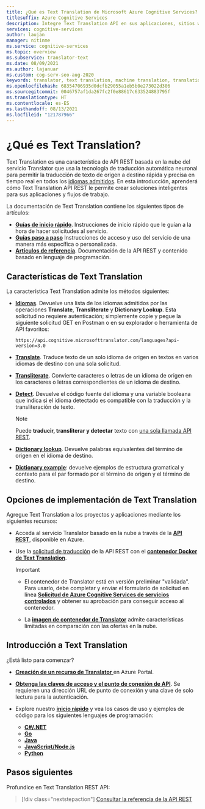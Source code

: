 ```yaml
---
title: ¿Qué es Text Translation de Microsoft Azure Cognitive Services?
titlesuffix: Azure Cognitive Services
description: Integre Text Translation API en sus aplicaciones, sitios web, herramientas u otras soluciones para proporcionar experiencias de usuario en varios idiomas.
services: cognitive-services
author: laujan
manager: nitinme
ms.service: cognitive-services
ms.topic: overview
ms.subservice: translator-text
ms.date: 08/09/2021
ms.author: lajanuar
ms.custom: cog-serv-seo-aug-2020
keywords: translator, text translation, machine translation, translation service, custom translator
ms.openlocfilehash: 68354706935d0dcfb29055a1eb5b0e273022d306
ms.sourcegitcommit: 0046757af1da267fc2f0e88617c633524883795f
ms.translationtype: HT
ms.contentlocale: es-ES
ms.lasthandoff: 08/13/2021
ms.locfileid: "121787966"
---
```

# <a name="what-is-text-translation"></a>¿Qué es Text Translation?

 Text Translation es una característica de API REST basada en la nube del servicio Translator que usa la tecnología de traducción automática neuronal para permitir la traducción de texto de origen a destino rápida y precisa en tiempo real en todos los [idiomas admitidos](language-support.md). En esta introducción, aprenderá cómo Text Translation API REST le permite crear soluciones inteligentes para sus aplicaciones y flujos de trabajo.

La documentación de Text Translation contiene los siguientes tipos de artículos:

* [**Guías de inicio rápido**](quickstart-translator.md). Instrucciones de inicio rápido que le guían a la hora de hacer solicitudes al servicio.
* [**Guías paso a paso**](translator-how-to-signup.md) Instrucciones de acceso y uso del servicio de una manera más específica o personalizada.
* [**Artículos de referencia**](reference/v3-0-reference.md). Documentación de la API REST y contenido basado en lenguaje de programación.

## <a name="text-translation-features"></a>Características de Text Translation

 La característica Text Translation admite los métodos siguientes:

* [**Idiomas**](reference/v3-0-languages.md). Devuelve una lista de los idiomas admitidos por las operaciones **Translate**, **Transliterate** y **Dictionary Lookup**. Esta solicitud no requiere autenticación; simplemente copie y pegue la siguiente solicitud GET en Postman o en su explorador o herramienta de API favoritos:

    ```http
    https://api.cognitive.microsofttranslator.com/languages?api-version=3.0
    ```

* [**Translate**](reference/v3-0-translate.md#translate-to-multiple-languages). Traduce texto de un solo idioma de origen en textos en varios idiomas de destino con una sola solicitud.

* [**Transliterate**](reference/v3-0-transliterate.md). Convierte caracteres o letras de un idioma de origen en los caracteres o letras correspondientes de un idioma de destino.

* [**Detect**](reference/v3-0-detect.md). Devuelve el código fuente del idioma y una variable booleana que indica si el idioma detectado es compatible con la traducción y la transliteración de texto.

    > [!NOTE]
    > Puede **traducir, transliterar y detectar** texto con [una sola llamada API REST](reference/v3-0-translate.md#translate-a-single-input-with-language-autodetection).

* [**Dictionary lookup**](reference/v3-0-dictionary-lookup.md). Devuelve palabras equivalentes del término de origen en el idioma de destino.
* [**Dictionary example**](reference/v3-0-dictionary-examples.md): devuelve ejemplos de estructura gramatical y contexto para el par formado por el término de origen y el término de destino.

## <a name="text-translation-deployment-options"></a>Opciones de implementación de Text Translation

Agregue Text Translation a los proyectos y aplicaciones mediante los siguientes recursos:

* Acceda al servicio Translator basado en la nube a través de la [**API REST**](reference/rest-api-guide.md), disponible en Azure.

* Use la [solicitud de traducción](containers/translator-container-supported-parameters.md) de la API REST con el [**contenedor Docker de Text Translation**](containers/translator-how-to-install-container.md).

    > [!IMPORTANT]
    >
    > * El contenedor de Translator está en versión preliminar "validada". Para usarlo, debe completar y enviar el formulario de solicitud en línea [**Solicitud de Azure Cognitive Services de servicios controlados**](https://aka.ms/csgate-translator) y obtener su aprobación para conseguir acceso al contenedor.
    >
    > * La [**imagen de contenedor de Translator**](https://hub.docker.com/_/microsoft-azure-cognitive-services-translator-text-translation) admite características limitadas en comparación con las ofertas en la nube.
    >

## <a name="get-started-with-text-translation"></a>Introducción a Text Translation

¿Está listo para comenzar?

* [**Creación de un recurso de Translator** ](translator-how-to-signup.md "Vaya a Azure Portal.") en Azure Portal.

* [**Obtenga las claves de acceso y el punto de conexión de API**](translator-how-to-signup.md#authentication-keys-and-endpoint-url). Se requieren una dirección URL de punto de conexión y una clave de solo lectura para la autenticación.

* Explore nuestro [**inicio rápido**](quickstart-translator.md "Aprenda a usar Translator a través de REST y un lenguaje de programación preferido.") y vea los casos de uso y ejemplos de código para los siguientes lenguajes de programación: 
  * [**C#/.NET**](quickstart-translator.md?tabs=csharp)
  * [**Go**](quickstart-translator.md?tabs=go)
  * [**Java**](quickstart-translator.md?tabs=java)
  * [**JavaScript/Node.js**](quickstart-translator.md?tabs=nodejs)
  * [**Python**](quickstart-translator.md?tabs=python)

## <a name="next-steps"></a>Pasos siguientes

Profundice en Text Translation REST API:

> [!div class="nextstepaction"]
> [Consultar la referencia de la API REST](./reference/v3-0-reference.md)
